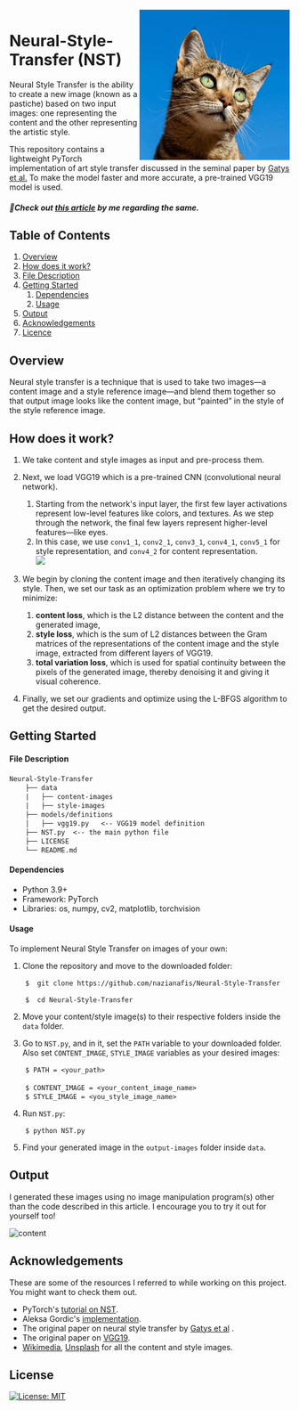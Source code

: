 <br>
<img src="https://github.com/nazianafis/Resources/blob/main/NST/NST-gif.gif" alt="header" align="right" width="270"/>

# Neural-Style-Transfer (NST)

Neural Style Transfer is the ability to create a new image (known as a pastiche) based on two input images: one representing the content and the other representing the artistic style.

This repository contains a lightweight PyTorch implementation of art style transfer discussed in the seminal paper by [Gatys et al.](https://www.cv-foundation.org/openaccess/content_cvpr_2016/papers/Gatys_Image_Style_Transfer_CVPR_2016_paper.pdf) To make the model faster and more accurate, a pre-trained VGG19 model is used.

##### 🔗Check out [this article](https://nazianafis.medium.com/a-lightweight-pytorch-implementation-of-neural-style-transfer-86603e5eb551) by me regarding the same.

## Table of Contents

1. [Overview](#overview)
2. [How does it work?](#working)
3. [File Description](#description)
4. [Getting Started](#getting-started)
    1. [Dependencies](#dependencies)
    2. [Usage](#usage)
5. [Output](#output)
6. [Acknowledgements](#ack)
7. [Licence](#license)

## Overview <a name="overview"></a>

Neural style transfer is a technique that is used to take two images—a content image and a style reference image—and blend them together so that output image looks like the content image, but “painted” in the style of the style reference image.

## How does it work?<a name="working"></a>

1. We take content and style images as input and pre-process them.
2. Next, we load VGG19 which is a pre-trained CNN (convolutional neural network).
    1. Starting from the network's input layer, the first few layer activations represent low-level features like colors, and textures. As we step through the network, the final few layers represent higher-level features—like eyes.
    2. In this case, we use `conv1_1`, `conv2_1`, `conv3_1`, `conv4_1`, `conv5_1` for style representation, and `conv4_2` for content representation.    
![](https://github.com/nazianafis/Resources/blob/main/NST/NST-architecture.png)

3. We begin by cloning the content image and then iteratively changing its style. Then, we set our task as an optimization problem where we try to minimize:
    1. **content loss**, which is the L2 distance between the content and the generated image,
    2. **style loss**, which is the sum of L2 distances between the Gram matrices of the representations of the content image and the style image, extracted from different layers of VGG19.
    3. **total variation loss**, which is used for spatial continuity between the pixels of the generated image, thereby denoising it and giving it visual coherence.
4. Finally, we set our gradients and optimize using the L-BFGS algorithm to get the desired output.

## Getting Started <a name="getting-started"></a>

#### File Description <a name="description"></a>

    Neural-Style-Transfer
        ├── data
        |   ├── content-images
        |   ├── style-images
        ├── models/definitions     
        │   ├── vgg19.py   <-- VGG19 model definition
        ├── NST.py  <-- the main python file
        ├── LICENSE
        └── README.md

#### Dependencies <a name="dependencies"></a>
*    Python 3.9+
*    Framework: PyTorch
*    Libraries: os, numpy, cv2, matplotlib, torchvision

#### Usage <a name="usage"></a>

To implement Neural Style Transfer on images of your own:

1. Clone the repository and move to the downloaded folder:
```
    $  git clone https://github.com/nazianafis/Neural-Style-Transfer
```
```
    $  cd Neural-Style-Transfer
```
2. Move your content/style image(s) to their respective folders inside the `data` folder.

3. Go to `NST.py`, and in it, set the `PATH` variable to your downloaded folder. Also set `CONTENT_IMAGE`, `STYLE_IMAGE` variables as your desired images:
```
    $ PATH = <your_path>
   
    $ CONTENT_IMAGE = <your_content_image_name>
    $ STYLE_IMAGE = <you_style_image_name>
```
4. Run `NST.py`:
```
    $ python NST.py
```
5. Find your generated image in the `output-images` folder inside `data`.

## Output <a name="output"></a>

I generated these images using no image manipulation program(s) other than the code described in this article. I encourage you to try it out for yourself too!

<img src="https://github.com/nazianafis/Resources/blob/main/NST/NST-outputs.png" alt="content" width="700"/>


## Acknowledgements <a name="ack"></a>

These are some of the resources I referred to while working on this project. You might want to check them out.

* PyTorch's [tutorial on NST](https://pytorch.org/tutorials/advanced/neural_style_tutorial.html).
* Aleksa Gordic's [implementation](https://github.com/gordicaleksa/pytorch-neural-style-transfer).
* The original paper on neural style transfer by [Gatys et al](https://www.cv-foundation.org/openaccess/content_cvpr_2016/papers/Gatys_Image_Style_Transfer_CVPR_2016_paper.pdf) .
* The original paper on [VGG19](https://arxiv.org/abs/1409.1556).
* [Wikimedia](https://commons.wikimedia.org/wiki/Category:Images), [Unsplash](https://unsplash.com/) for all the content and style images.


## License <a name="license"></a>

[![License: MIT](https://img.shields.io/badge/License-MIT-yellow.svg)](https://opensource.org/licenses/MIT)
